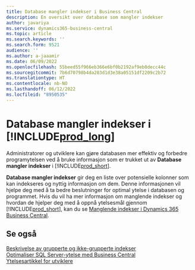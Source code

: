 ```yaml
---
title: Database mangler indekser i Business Central
description: En oversikt over database som mangler indekser
author: javariya
ms.service: dynamics365-business-central
ms.topic: article
ms.search.keywords: ''
ms.search.form: 9521
audience: ''
ms.author: a-jaaamir
ms.date: 06/09/2022
ms.openlocfilehash: 55beed55f966eb366e6bf0b2192af9eb0decc44c
ms.sourcegitcommit: 7b6d70798b4da283d1d3e38a05151df2209c2b72
ms.translationtype: HT
ms.contentlocale: nb-NO
ms.lasthandoff: 06/12/2022
ms.locfileid: "8950535"
---
```

# <a name="database-missing-indexes-in-prod_long"></a>Database mangler indekser i [!INCLUDE[prod_long](includes/prod_long.md)]

Administratorer og utviklere kan gjøre databasen mer effektiv og forbedre programytelsen ved å bruke informasjon som er trukket ut av **Database mangler indekser** i [!INCLUDE[prod_short](includes/prod_short.md)].

**Database mangler indekser** gir deg en liste over potensielle kolonner som kan indekseres og nyttig informasjon om dem. Denne informasjonen vil hjelpe deg med å ta bedre beslutninger for optimal ytelse i databasen og programmet. Hvis du vil ha mer informasjon om manglende indekser og hvordan de hjelper deg med å oppnå ytelsesmål gjennom [!INCLUDE[prod_short](includes/prod_short.md)], kan du se [Manglende indekser i Dynamics 365 Business Central](/dynamics365/business-central/dev-itpro/administration/database-missing-indexes).

## <a name="see-also"></a>Se også

[Beskrivelse av grupperte og ikke-grupperte indekser](/sql/relational-databases/indexes/clustered-and-nonclustered-indexes-described)  
[Optimaliser SQL Server-ytelse med Business Central](/dynamics365/business-central/dev-itpro/administration/optimize-sql-server-performance)  
[Ytelsesartikkel for utviklere](/dynamics365/business-central/dev-itpro/performance/performance-developer)  
